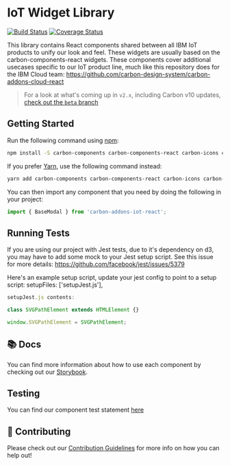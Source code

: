 # IoT Widget Library

[![Build Status](https://travis-ci.com/IBM/carbon-addons-iot-react.svg?branch=master)](https://travis-ci.com/IBM/carbon-addons-iot-react)
[![Coverage Status](https://coveralls.io/repos/github/IBM/carbon-addons-iot-react/badge.svg?branch=master)](https://coveralls.io/github/IBM/carbon-addons-iot-react?branch=master)

This library contains React components shared between all IBM IoT products to unify our look and feel. These widgets are usually based on the carbon-components-react widgets. These components cover additional usecases specific to our IoT product line, much like this repository does for the IBM Cloud team: <https://github.com/carbon-design-system/carbon-addons-cloud-react>

> For a look at what's coming up in `v2.x`, including Carbon v10 updates, [check out the `beta` branch](https://github.com/IBM/carbon-addons-iot-react/tree/beta)

## Getting Started

Run the following command using [npm](https://www.npmjs.com/):

```bash
npm install -S carbon-components carbon-components-react carbon-icons carbon-addons-iot-react
```

If you prefer [Yarn](https://yarnpkg.com/en/), use the following command instead:

```bash
yarn add carbon-components carbon-components-react carbon-icons carbon-addons-iot-react
```

You can then import any component that you need by doing the following in your project:

```js
import { BaseModal } from 'carbon-addons-iot-react';
```

## Running Tests

If you are using our project with Jest tests, due to it's dependency on d3, you may have to add some mock to your
Jest setup script. See this issue for more details: https://github.com/facebook/jest/issues/5379

Here's an example setup script, update your jest config to point to a setup script:
setupFiles: ['setupJest.js'],

```js
setupJest.js contents:

class SVGPathElement extends HTMLElement {}

window.SVGPathElement = SVGPathElement;
```

## 📚 Docs

You can find more information about how to use each component by checking out our [Storybook](https://IBM.github.io/carbon-addons-iot-react/).

## Testing

You can find our component test statement [here](./src/components/COMPONENT_TEST)

## 🤲 Contributing

Please check out our [Contribution Guidelines](./.github/CONTRIBUTING.MD) for more info on how you can help out!
